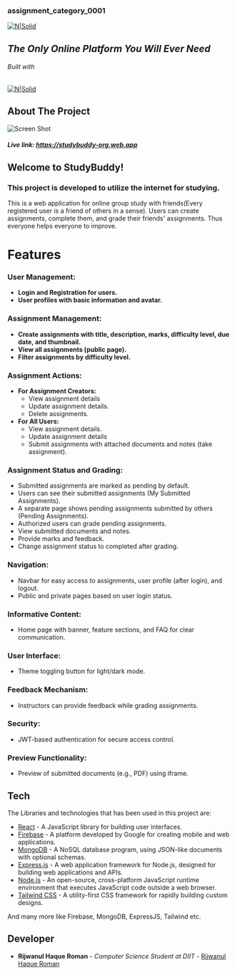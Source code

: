 ### assignment_category_0001

[![N|Solid](https://i.ibb.co/BKwQZVH/logo.png)](https://studybuddy-org.web.app)

## _The Only Online Platform You Will Ever Need_

###### Built with

[![N|Solid](https://i.postimg.cc/G36GC0fM/react.png)](https://react.dev/)

## About The Project

![Screen Shot](https://i.ibb.co/HDhdzWy/stydy-Buddy.png)

##### Live link: https://studybuddy-org.web.app

## Welcome to StudyBuddy!

### This project is developed to utilize the internet for studying.

This is a web application for online group study with friends(Every registered user is a friend of others in a sense). Users can create assignments, complete them, and grade their friends' assignments. Thus everyone helps everyone to improve.

# Features

### User Management:

- **Login and Registration for users.**
- **User profiles with basic information and avatar.**

### Assignment Management:

- **Create assignments with title, description, marks, difficulty level, due date, and thumbnail.**
- **View all assignments (public page).**
- **Filter assignments by difficulty level.**

### Assignment Actions:

- **For Assignment Creators:**
  - View assignment details
  - Update assignment details.
  - Delete assignments.
- **For All Users:**
  - View assignment details.
  - Update assignment details
  - Submit assignments with attached documents and notes (take assignment).

### Assignment Status and Grading:

- Submitted assignments are marked as pending by default.
- Users can see their submitted assignments (My Submitted Assignments).
- A separate page shows pending assignments submitted by others (Pending Assignments).
- Authorized users can grade pending assignments.
- View submitted documents and notes.
- Provide marks and feedback.
- Change assignment status to completed after grading.

### Navigation:

- Navbar for easy access to assignments, user profile (after login), and logout.
- Public and private pages based on user login status.

### Informative Content:

- Home page with banner, feature sections, and FAQ for clear communication.

### User Interface:

- Theme toggling button for light/dark mode.

### Feedback Mechanism:

- Instructors can provide feedback while grading assignments.

### Security:

- JWT-based authentication for secure access control.

### Preview Functionality:

- Preview of submitted documents (e.g., PDF) using iframe.

## Tech

The Libraries and technologies that has been used in this project are:

- [React](https://reactjs.org/) - A JavaScript library for building user interfaces.
- [Firebase](https://firebase.google.com/) - A platform developed by Google for creating mobile and web applications.
- [MongoDB](https://www.mongodb.com/) - A NoSQL database program, using JSON-like documents with optional schemas.
- [Express.js](https://expressjs.com/) - A web application framework for Node.js, designed for building web applications and APIs.
- [Node.js](https://nodejs.org/) - An open-source, cross-platform JavaScript runtime environment that executes JavaScript code outside a web browser.
- [Tailwind CSS](https://tailwindcss.com/) - A utility-first CSS framework for rapidly building custom designs.

And many more like Firebase, MongoDB, ExpressJS, Tailwind etc.

## Developer

- **Rijwanul Haque Roman** - _Computer Science Student at DIIT_ - [Rijwanul Haque Roman](https://github.com/Rijwanul-Haque-Roman)
